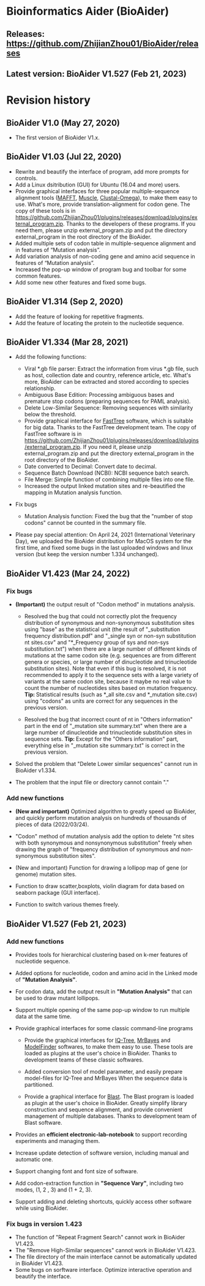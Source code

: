 # Bioinformatics Aider (BioAider)

## Releases: https://github.com/ZhijianZhou01/BioAider/releases

## Latest version: BioAider V1.527 (Feb 21, 2023)


# Revision history


## BioAider V1.0 (May 27, 2020)
+ The first version of BioAider V1.x.


## BioAider V1.03 (Jul 22, 2020)
+ Rewrite and beautify the interface of program, add more prompts for controls.
+ Add a Linux dsitribution (GUI) for Ubuntu (16.04 and more) users.
+ Provide graphical interfaces for three popular multiple-sequence alignment tools ([MAFFT](https://academic.oup.com/mbe/article/30/4/772/1073398), [Muscle](https://bmcbioinformatics.biomedcentral.com/articles/10.1186/1471-2105-5-113), [Clustal-Omega](https://www.embopress.org/doi/full/10.1038/msb.2011.75)), to make them easy to use. What's more, provide translation-alignment for codon gene. The copy of these tools is in https://github.com/ZhijianZhou01/plugins/releases/download/plugins/external_program.zip. Thanks to the developers of these programs. If you need them, please unzip external_program.zip and put the directory external_program in the root directory of the BioAider.
+ Added multiple sets of codon table in multiple-sequence alignment and in features of “Mutation analysis”.
+ Add variation analysis of non-coding gene and amino acid sequence in features of “Mutation analysis”.
+ Increased the pop-up window of program bug and toolbar for some common features.
+ Add some new other features and fixed some bugs.


## BioAider V1.314 (Sep 2, 2020)
+ Add the feature of looking for repetitive fragments.
+ Add the feature of locating the protein to the nucleotide sequence.


## BioAider V1.334 (Mar 28, 2021)
+ Add the following functions:
    + Viral *.gb file parser: Extract the information from virus *.gb file, such as host, collection date and country, reference article, etc. What's more, BioAider can be extracted and stored according to species relationship.
    + Ambiguous Base Edition: Processing ambiguous bases and premature stop codons (preparing sequences for PAML analysis).
    + Delete Low-Similar Sequence: Removing sequences with similarity below the threshold.
    + Provide graphical interface for [FastTree](https://www.embopress.org/doi/full/10.1038/msb.2011.75) software, which is suitable for big data. Thanks to the FastTree development team. The copy of FastTree software is in https://github.com/ZhijianZhou01/plugins/releases/download/plugins/external_program.zip. If you need it, please unzip external_program.zip and put the directory external_program in the root directory of the BioAider.
    + Date converted to Decimal: Convert date to decimal.
    + Sequence Batch Download (NCBI): NCBI sequence batch search.
    + File Merge: Simple function of combining multiple files into one file.
    + Increased the output linked mutation sites and re-beautified the mapping in Mutation analysis function.

+ Fix bugs
    + Mutation Analysis function: Fixed the bug that the "number of stop codons" cannot be counted in the summary file.

+ Please pay special attention:
On April 24, 2021 (International Veterinary Day), we uploaded the BioAider distribution for MacOS system for the first time, and fixed some bugs in the last uploaded windows and linux version (but keep the version number 1.334 unchanged).


## BioAider V1.423 (Mar 24, 2022)
### Fix bugs
+ <b>(Important)</b> the output result of "Codon method" in mutations analysis.
  + Resolved the bug that could not correctly plot the frequency distribution of synonymous and non-synonymous substitution sites using "base" as the statistical unit (the result of "_substitution frequency distribution.pdf" and "_single syn or non-syn substitution nt sites.csv" and "*_Frequency group of sys and non-sys substitution.txt") when there are a large number of different kinds of mutations at the same codon site (e.g. sequences are from different genera or species, or large number of dinucleotide and trinucleotide substitution sites). Note that even if this bug is resolved, it is not recommended to apply it to the sequence sets with a large variety of variants at the same codon site, because it maybe no real value to count the number of nucleotides sites based on mutation frequency.
    <b>Tip: </b>Statistical results (such as *_all site.csv and *_mutation site.csv) using "codons" as units are correct for any sequences in the previous version.

  + Resolved the bug that incorrect count of nt in "Others information" part in the end of "_mutation site summary.txt" when there are a large number of dinucleotide and trinucleotide substitution sites in sequence sets.
    <b>Tip: </b>Except for the "Others information" part, everything else in "_mutation site summary.txt" is correct in the previous version.

+ Solved the problem that "Delete Lower similar sequences" cannot run in BioAider v1.334.

+ The problem that the input file or directory cannot contain "."

### Add new functions
+ <b>(New and important)</b> Optimized algorithm to greatly speed up BioAider, and quickly perform mutation analysis on hundreds of thousands of pieces of data (2022/03/24).

+ "Codon" method of mutation analysis add the option to delete "nt sites with both synonymous and nonsynonymous substitution" freely when drawing the graph of "frequency distribution of synonymous and non-synonymous substitution sites".

+ (New and important) Function for drawing a lollipop map of gene (or genome) mutation sites.
+ Function to draw scatter,boxplots, violin diagram for data based on seaborn package (GUI interface).
+ Function to switch various themes freely.


## BioAider V1.527 (Feb 21, 2023)
### Add new functions

+ Provides tools for hierarchical clustering based on k-mer features of nucleotide sequence.

+ Added options for nucleotide, codon and amino acid in the Linked mode of <b>"Mutation Analysis"</b>. 

+ For codon data, add the output result in <b>"Mutation Analysis"</b> that can be used to draw mutant lollipops.

+ Support multiple opening of the same pop-up window to run multiple data at the same time.

+ Provide graphical interfaces for some classic command-line  programs
  + Provide the graphical interfaces for [IQ-Tree](https://academic.oup.com/mbe/article/37/5/1530/5721363), [MrBayes](https://nbisweden.github.io/MrBayes/index.html) and [ModelFinder](https://www.nature.com/articles/nmeth.4285) softwares, to make them easy to use. These tools are loaded as plugins at the user's choice in BioAider. Thanks to development teams of these classic softwares.
  + Added conversion tool of model parameter, and easily prepare model-files for IQ-Tree and MrBayes When the sequence data is partitioned.
  
  + Provide a graphical interface for [Blast](https://pubmed.ncbi.nlm.nih.gov/2231712/). The Blast program is loaded as plugin at the user's choice in BioAider. Greatly simplify library construction and sequence alignment, and provide convenient management of multiple databases. Thanks to development team of Blast software.

+ Provides an <b>efficient electronic-lab-notebook</b> to support recording experiments and managing them.
  
+ Increase update detection of software version, including manual and automatic one.

+ Support changing font and font size of software.

+ Add codon-extraction function in <b>"Sequence Vary"</b>, including two modes, (1, 2 , 3) and (1 + 2, 3).

+ Support adding and deleting shortcuts, quickly access other software while using BioAider.


### Fix bugs in version 1.423

+ The function of "Repeat Fragment Search" cannot work in BioAider V1.423.
+ The "Remove High-Similar sequences" cannot work in BioAider V1.423.
+ The file directory of the main interface cannot be automatically updated in BioAider V1.423.
+ Some bugs on sorftware interface. Optimize interactive operation and beautify the interface.



